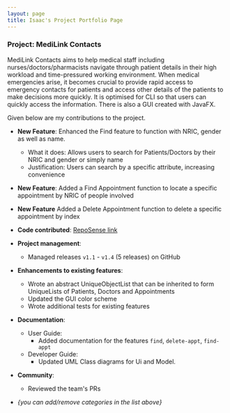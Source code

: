 ```yaml
---
layout: page
title: Isaac's Project Portfolio Page
---
```


### Project: MediLink Contacts

MediLink Contacts aims to help medical staff including nurses/doctors/pharmacists navigate through patient details in
their high workload and time-pressured working environment. When medical emergencies arise, it becomes crucial to
provide rapid access to emergency contacts for patients and access other details of the patients to make decisions more
quickly. It is optimised for CLI so that users can quickly access the information. There is also a GUI created with
JavaFX.

Given below are my contributions to the project.

* **New Feature**: Enhanced the Find feature to function with NRIC, gender as well as name.
    * What it does: Allows users to search for Patients/Doctors by their NRIC and gender or simply name
    * Justification: Users can search by a specific attribute, increasing convenience

* **New Feature**: Added a Find Appointment function to locate a specific appointment by NRIC of people involved
* **New Feature** Added a Delete Appointment function to delete a specific appointment by index

* **Code contributed**: [RepoSense link](https://nus-cs2103-ay2324s1.github.io/tp-dashboard/?search=&sort=groupTitle&sortWithin=title&timeframe=commit&mergegroup=&groupSelect=groupByRepos&breakdown=true&checkedFileTypes=docs~functional-code~test-code&since=2023-09-22&tabOpen=true&tabType=authorship&tabAuthor=chonguschonguschongus&tabRepo=AY2324S1-CS2103T-T09-3%2Ftp%5Bmaster%5D&authorshipIsMergeGroup=false&authorshipFileTypes=docs~functional-code~test-code&authorshipIsBinaryFileTypeChecked=false&authorshipIsIgnoredFilesChecked=false)

* **Project management**:
    * Managed releases `v1.1` - `v1.4` (5 releases) on GitHub

* **Enhancements to existing features**:
    * Wrote an abstract UniqueObjectList that can be inherited to form UniqueLists of Patients, Doctors and Appointments
    * Updated the GUI color scheme 
    * Wrote additional tests for existing features 

* **Documentation**:
    * User Guide:
        * Added documentation for the features `find`, `delete-appt`, `find-appt`
    * Developer Guide:
        * Updated UML Class diagrams for Ui and Model.

* **Community**:
    * Reviewed the team's PRs

* _{you can add/remove categories in the list above}_
